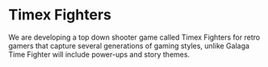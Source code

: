 # Timex Fighters

We are developing a top down shooter game called Timex Fighters for retro gamers that capture several generations of
gaming styles, unlike Galaga Time Fighter will include power-ups and story themes.
